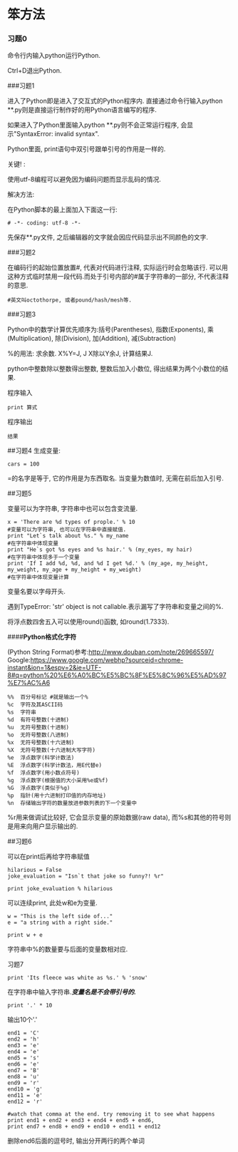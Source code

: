 # 笨方法


### 习题0

命令行内输入python运行Python.

Ctrl+D退出Python.

###习题1

进入了Python即是进入了交互式的Python程序内. 直接通过命令行输入python **.py则是直接运行制作好的用Python语言编写的程序. 

如果进入了Python里面输入python **.py则不会正常运行程序, 会显示"SyntaxError: invalid syntax".

Python里面, print语句中双引号跟单引号的作用是一样的.

关键! : 

使用utf-8编程可以避免因为编码问题而显示乱码的情况. 

解决方法:

在Python脚本的最上面加入下面这一行: 

    # -*- coding: utf-8 -*-

先保存**.py文件, 之后编辑器的文字就会因应代码显示出不同颜色的文字. 

###习题2

在编码行的起始位置放置#, 代表对代码进行注释, 实际运行时会忽略该行. 可以用这种方式临时禁用一段代码.而处于引号内部的#属于字符串的一部分, 不代表注释的意思. 

    #英文叫octothorpe, 或者pound/hash/mesh等. 
    
###习题3

Python中的数学计算优先顺序为:括号(Parentheses), 指数(Exponents), 乘(Multiplication), 除(Division), 加(Addition), 减(Subtraction)

%的用法: 求余数. X%Y=J, J X除以Y余J, 计算结果J.

python中整数除以整数得出整数, 整数后加入小数位, 得出结果为两个小数位的结果. 

程序输入

    print 算式
程序输出
    
    结果
    
##习题4
生成变量: 

    cars = 100
    
=的名字是等于, 它的作用是为东西取名. 当变量为数值时, 无需在前后加入引号. 

##习题5

变量可以为字符串, 字符串中也可以包含变流量. 

    x = 'There are %d types of prople.' % 10
    #变量可以为字符串, 也可以在字符串中直接赋值.
    print "Let`s talk about %s." % my_name
    #在字符串中体现变量
    print "He`s got %s eyes and %s hair.' % (my_eyes, my hair)
    #在字符串中体现多于一个变量
    print 'If I add %d, %d, and %d I get %d.' % (my_age, my_height, my_weight, my_age + my_height + my_weight)
    #在字符串中体现变量计算

变量名要以字母开头.

遇到TypeError: 'str' object is not callable.表示漏写了字符串和变量之间的%.

将浮点数四舍五入可以使用round()函数, 如round(1.7333).

####**Python格式化字符**

(Python String Format)参考:http://www.douban.com/note/269665597/
Google:https://www.google.com/webhp?sourceid=chrome-instant&ion=1&espv=2&ie=UTF-8#q=python%20%E6%A0%BC%E5%BC%8F%E5%8C%96%E5%AD%97%E7%AC%A6

    %%	百分号标记 #就是输出一个%
    %c	字符及其ASCII码
    %s	字符串
    %d	有符号整数(十进制)
    %u	无符号整数(十进制)
    %o	无符号整数(八进制)
    %x	无符号整数(十六进制)
    %X	无符号整数(十六进制大写字符)
    %e	浮点数字(科学计数法)
    %E	浮点数字(科学计数法，用E代替e)
    %f	浮点数字(用小数点符号)
    %g	浮点数字(根据值的大小采用%e或%f)
    %G	浮点数字(类似于%g)
    %p	指针(用十六进制打印值的内存地址)
    %n	存储输出字符的数量放进参数列表的下一个变量中

%r用来做调试比较好, 它会显示变量的原始数据(raw data), 而%s和其他的符号则是用来向用户显示输出的.

##习题6

可以在print后再给字符串赋值
    
    hilarious = False
    joke_evaluation = "Isn`t that joke so funny?! %r"
    
    print joke_evaluation % hilarious
    
可以连续print, 此处w和e为变量.

    w = "This is the left side of..."
    e = "a string with a right side."

    print w + e
    
字符串中%的数量要与后面的变量数相对应.

习题7

    print 'Its fleece was white as %s.' % 'snow'
在字符串中输入字符串.___*变量名是不会带引号的.*___

    print '.' * 10
输出10个'.'
    
    end1 = 'C'
    end2 = 'h'
    end3 = 'e'
    end4 = 'e'
    end5 = 's'
    end6 = 'e'
    end7 = 'B'
    end8 = 'u'
    end9 = 'r'
    end10 = 'g'
    end11 = 'e'
    end12 = 'r'

    #watch that comma at the end. try removing it to see what happens
    print end1 + end2 + end3 + end4 + end5 + end6,
    print end7 + end8 + end9 + end10 + end11 + end12
删除end6后面的逗号时, 输出分开两行的两个单词